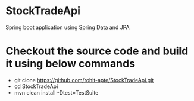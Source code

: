# StockTradeApi
Spring boot application using Spring Data and JPA


# Checkout the source code and build it using below commands
- git clone https://github.com/rohit-apte/StockTradeApi.git
- cd StockTradeApi
- mvn clean install -Dtest=TestSuite